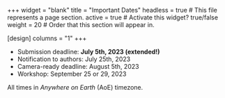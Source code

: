 +++
widget = "blank" 
title = "Important Dates"
headless = true  # This file represents a page section.
active = true  # Activate this widget? true/false
weight = 20  # Order that this section will appear in.

[design]
columns = "1"
+++


- Submission deadline: **July 5th, 2023 (extended!)**
- Notification to authors: July 25th, 2023
- Camera-ready deadline: August 5th, 2023 
- Workshop: September 25 or 29, 2023

All times in *Anywhere on Earth* (AoE) timezone.


